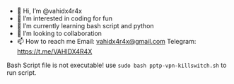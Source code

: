 - 👋 Hi, I’m @vahidx4r4x
- 👀 I’m interested in coding for fun
- 🌱 I’m currently learning bash script and python
- 💞️ I’m looking to collaboration
- 📫 How to reach me Email: vahidx4r4x@gmail.com Telegram: https://t.me/VAHIDX4R4X

<!---
vahidx4r4x/vahidx4r4x is a ✨ special ✨ repository because its `README.md` (this file) appears on your GitHub profile.
You can click the Preview link to take a look at your changes.
--->


Bash Script file is not executable! use `sudo bash pptp-vpn-killswitch.sh` to run script.
